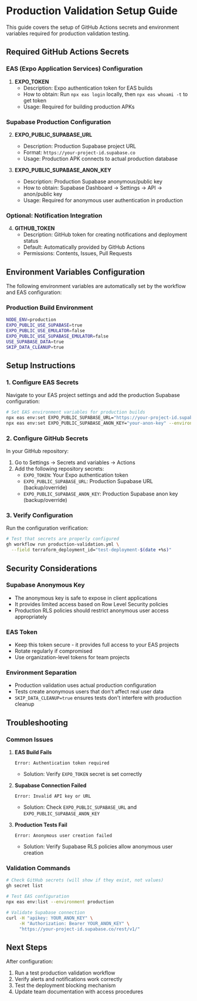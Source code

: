 # Production Validation Setup Guide

This guide covers the setup of GitHub Actions secrets and environment variables required for production validation testing.

## Required GitHub Actions Secrets

### EAS (Expo Application Services) Configuration

1. **EXPO_TOKEN**
   - Description: Expo authentication token for EAS builds
   - How to obtain: Run `npx eas login` locally, then `npx eas whoami -t` to get token
   - Usage: Required for building production APKs

### Supabase Production Configuration

2. **EXPO_PUBLIC_SUPABASE_URL**
   - Description: Production Supabase project URL
   - Format: `https://your-project-id.supabase.co`
   - Usage: Production APK connects to actual production database

3. **EXPO_PUBLIC_SUPABASE_ANON_KEY**
   - Description: Production Supabase anonymous/public key
   - How to obtain: Supabase Dashboard → Settings → API → anon/public key
   - Usage: Required for anonymous user authentication in production

### Optional: Notification Integration

4. **GITHUB_TOKEN**
   - Description: GitHub token for creating notifications and deployment status
   - Default: Automatically provided by GitHub Actions
   - Permissions: Contents, Issues, Pull Requests

## Environment Variables Configuration

The following environment variables are automatically set by the workflow and EAS configuration:

### Production Build Environment

```bash
NODE_ENV=production
EXPO_PUBLIC_USE_SUPABASE=true
EXPO_PUBLIC_USE_EMULATOR=false
EXPO_PUBLIC_USE_SUPABASE_EMULATOR=false
USE_SUPABASE_DATA=true
SKIP_DATA_CLEANUP=true
```

## Setup Instructions

### 1. Configure EAS Secrets

Navigate to your EAS project settings and add the production Supabase configuration:

```bash
# Set EAS environment variables for production builds
npx eas env:set EXPO_PUBLIC_SUPABASE_URL="https://your-project-id.supabase.co" --environment production
npx eas env:set EXPO_PUBLIC_SUPABASE_ANON_KEY="your-anon-key" --environment production
```

### 2. Configure GitHub Secrets

In your GitHub repository:

1. Go to Settings → Secrets and variables → Actions
2. Add the following repository secrets:
   - `EXPO_TOKEN`: Your Expo authentication token
   - `EXPO_PUBLIC_SUPABASE_URL`: Production Supabase URL (backup/override)
   - `EXPO_PUBLIC_SUPABASE_ANON_KEY`: Production Supabase anon key (backup/override)

### 3. Verify Configuration

Run the configuration verification:

```bash
# Test that secrets are properly configured
gh workflow run production-validation.yml \
  --field terraform_deployment_id="test-deployment-$(date +%s)"
```

## Security Considerations

### Supabase Anonymous Key

- The anonymous key is safe to expose in client applications
- It provides limited access based on Row Level Security policies
- Production RLS policies should restrict anonymous user access appropriately

### EAS Token

- Keep this token secure - it provides full access to your EAS projects
- Rotate regularly if compromised
- Use organization-level tokens for team projects

### Environment Separation

- Production validation uses actual production configuration
- Tests create anonymous users that don't affect real user data
- `SKIP_DATA_CLEANUP=true` ensures tests don't interfere with production cleanup

## Troubleshooting

### Common Issues

1. **EAS Build Fails**

   ```
   Error: Authentication token required
   ```

   - Solution: Verify `EXPO_TOKEN` secret is set correctly

2. **Supabase Connection Failed**

   ```
   Error: Invalid API key or URL
   ```

   - Solution: Check `EXPO_PUBLIC_SUPABASE_URL` and `EXPO_PUBLIC_SUPABASE_ANON_KEY`

3. **Production Tests Fail**

   ```
   Error: Anonymous user creation failed
   ```

   - Solution: Verify Supabase RLS policies allow anonymous user creation

### Validation Commands

```bash
# Check GitHub secrets (will show if they exist, not values)
gh secret list

# Test EAS configuration
npx eas env:list --environment production

# Validate Supabase connection
curl -H "apikey: YOUR_ANON_KEY" \
     -H "Authorization: Bearer YOUR_ANON_KEY" \
     "https://your-project-id.supabase.co/rest/v1/"
```

## Next Steps

After configuration:

1. Run a test production validation workflow
2. Verify alerts and notifications work correctly
3. Test the deployment blocking mechanism
4. Update team documentation with access procedures
